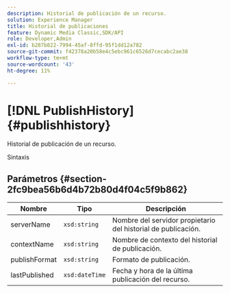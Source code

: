```yaml
---
description: Historial de publicación de un recurso.
solution: Experience Manager
title: Historial de publicaciones
feature: Dynamic Media Classic,SDK/API
role: Developer,Admin
exl-id: b287b822-7994-45af-8ffd-95f1dd12a782
source-git-commit: f42378a20b58e4c5ebc961c6526d7cecabc2ae38
workflow-type: tm+mt
source-wordcount: '43'
ht-degree: 11%

---
```


# [!DNL PublishHistory]{#publishhistory}

Historial de publicación de un recurso.

Sintaxis

## Parámetros {#section-2fc9bea56b6d4b72b80d4f04c5f9b862}

| Nombre | Tipo | Descripción |
|---|---|---|
| serverName | `xsd:string` | Nombre del servidor propietario del historial de publicación. |
| contextName | `xsd:string` | Nombre de contexto del historial de publicación. |
| publishFormat | `xsd:string` | Formato de publicación. |
| lastPublished | `xsd:dateTime` | Fecha y hora de la última publicación del recurso. |
